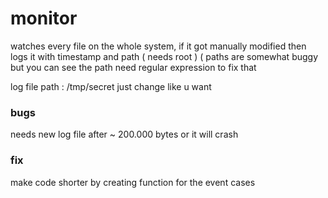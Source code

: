 # monitor
watches every file  on the whole system, if it got manually modified then logs it with timestamp and path ( needs root ) ( paths are somewhat buggy but you can see the path
need regular expression to fix that

log file path : /tmp/secret
just change like u want




### bugs ###
needs new log file after ~ 200.000 bytes or it will crash

### fix ###

make code shorter by creating function for the event cases



